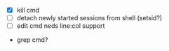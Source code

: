 - [x] kill cmd
- [ ] detach newly started sessions from shell (setsid?)
- [ ] edit cmd neds line:col support
- grep cmd?
